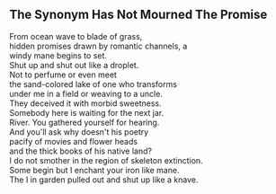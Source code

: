 The Synonym Has Not Mourned The Promise
---------------------------------------
From ocean wave to blade of grass,  
hidden promises drawn by romantic channels, a  
windy mane begins to set.  
Shut up and shut out like a droplet.  
Not to perfume or even meet  
the sand-colored lake of one who transforms  
under me in a field or weaving to a uncle.  
They deceived it with morbid sweetness.  
Somebody here is waiting for the next jar.  
River. You gathered yourself for hearing.  
And you'll ask why doesn't his poetry  
pacify of movies and flower heads  
and the thick books of his native land?  
I do not smother in the region of skeleton extinction.  
Some begin but I enchant your iron like mane.  
The I in garden pulled out and shut up like a knave.  
